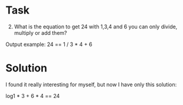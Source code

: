 # Task

2. What is the equation to get 24 with 1,3,4 and 6 you can only divide, multiply or add them?

Output example: 24 == 1 / 3 \* 4 + 6

# Solution

I found it really interesting for myself, but now I have only this solution:

log1 \* 3 + 6 \* 4 == 24
